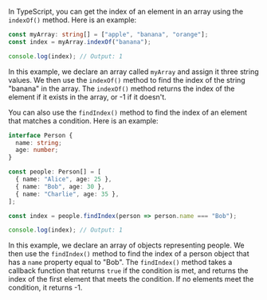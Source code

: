 In TypeScript, you can get the index of an element in an array using the `indexOf()` method. Here is an example:

```typescript
const myArray: string[] = ["apple", "banana", "orange"];
const index = myArray.indexOf("banana");

console.log(index); // Output: 1
```

In this example, we declare an array called `myArray` and assign it three string values. We then use the `indexOf()` method to find the index of the string "banana" in the array. The `indexOf()` method returns the index of the element if it exists in the array, or -1 if it doesn't.

You can also use the `findIndex()` method to find the index of an element that matches a condition. Here is an example:

```typescript
interface Person {
  name: string;
  age: number;
}

const people: Person[] = [
  { name: "Alice", age: 25 },
  { name: "Bob", age: 30 },
  { name: "Charlie", age: 35 },
];

const index = people.findIndex(person => person.name === "Bob");

console.log(index); // Output: 1
```

In this example, we declare an array of objects representing people. We then use the `findIndex()` method to find the index of a person object that has a `name` property equal to "Bob". The `findIndex()` method takes a callback function that returns `true` if the condition is met, and returns the index of the first element that meets the condition. If no elements meet the condition, it returns -1.